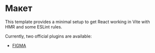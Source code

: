# Макет

This template provides a minimal setup to get React working in Vite with HMR and some ESLint rules.

Currently, two official plugins are available:

- [FIGMA](https://www.figma.com/file/PKUudRaGVDkLrhiYVmzCAP/INSPIRED-(Marathon)-(Copy)?mode=dev)
